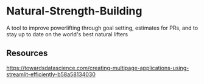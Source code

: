 # Natural-Strength-Building
A tool to improve powerlifting through goal setting, estimates for  PRs, and to stay up to date on the world's best natural lifters

## Resources
https://towardsdatascience.com/creating-multipage-applications-using-streamlit-efficiently-b58a58134030
